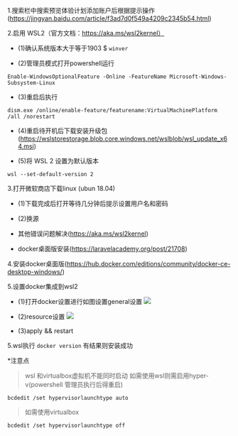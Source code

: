1.搜索栏中搜索预览体验计划添加账户后根据提示操作(https://jingyan.baidu.com/article/f3ad7d0f549a4209c2345b54.html)



2.启用 WSL2（官方文档：https://aka.ms/wsl2kernel）


- (1)确认系统版本大于等于1903  $ `winver`

- (2)管理员模式打开powershell运行
  
 
````
Enable-WindowsOptionalFeature -Online -FeatureName Microsoft-Windows-Subsystem-Linux
````


- (3)重启后执行

	
````
dism.exe /online/enable-feature/featurename:VirtualMachinePlatform /all /norestart
````
	

- (4)重启待开机后下载安装升级包(https://wslstorestorage.blob.core.windows.net/wslblob/wsl_update_x64.msi)	



	
	
- (5)将 WSL 2 设置为默认版本	
```
wsl --set-default-version 2
```

3.打开微软商店下载linux (ubun 18.04)

- (1)下载完成后打开等待几分钟后提示设置用户名和密码

- (2)换源

- 其他错误问题解决(https://aka.ms/wsl2kernel)


- docker桌面版安装(https://laravelacademy.org/post/21708)

4.安装docker桌面版(https://hub.docker.com/editions/community/docker-ce-desktop-windows/)

5.设置docker集成到wsl2
- (1)打开docker设置进行如图设置general设置
![](https://ftp.bmp.ovh/imgs/2021/04/e5711d76f659fe89.jpg)

- (2)resource设置
![](https://ftp.bmp.ovh/imgs/2021/04/b56419b20bb28c9e.jpg)

- (3)apply && restart

5.wsl执行 `docker version` 有结果则安装成功


*注意点

>wsl 和virtualbox虚拟机不能同时启动
如需使用wsl则需启用hyper-v(powershell 管理员执行后得重启)


```
bcdedit /set hypervisorlaunchtype auto
```

>如需使用virtualbox
```
bcdedit /set hypervisorlaunchtype off
```